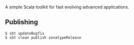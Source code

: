 A simple Scala toolkit for fast evolving advanced applications.

## Publishing

    $ sbt updateBugfix
    $ sbt clean publish sonatypeRelease